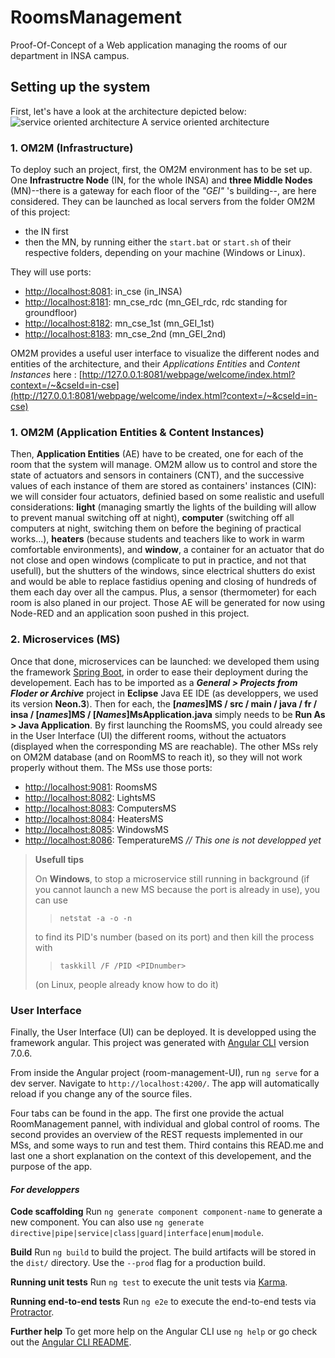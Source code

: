 # RoomsManagement

Proof-Of-Concept of a Web application managing the rooms of our department in INSA campus.

## Setting up the system
First, let's have a look at the architecture depicted below:
![service oriented architecture](/)
A service oriented architecture
### 1. OM2M (Infrastructure)
To deploy such an project, first, the OM2M environment has to be set up. One **Infrastructre Node** (IN, for the whole INSA) and **three Middle Nodes** (MN)--there is a gateway for each floor of the *"GEI"* 's building--, are here considered. 
They can be launched as local servers from the folder OM2M of this project: 
- the IN first 
- then the MN, by running either the ```start.bat``` or ```start.sh``` of their respective folders, depending on your machine (Windows or Linux). 

They will use ports:
- [http://localhost:8081](http://localhost:8081): in_cse (in_INSA)  
- [http://localhost:8181](http://localhost:8181): mn_cse_rdc (mn_GEI_rdc, rdc standing for groundfloor)
- [http://localhost:8182](http://localhost:8182): mn_cse_1st (mn_GEI_1st)
- [http://localhost:8183](http://localhost:8183): mn_cse_2nd (mn_GEI_2nd)

OM2M provides a useful user interface to visualize the different nodes and entities of the architecture, and their *Applications Entities* and *Content Instances* here :
[http://127.0.0.1:8081/webpage/welcome/index.html?context=/~&cseId=in-cse](http://127.0.0.1:8081/webpage/welcome/index.html?context=/~&cseId=in-cse)

### 1. OM2M (Application Entities & Content Instances)

Then, **Application Entities** (AE) have to be created, one for each of the room that the system will manage. OM2M allow us to control and store the state of actuators and sensors in containers (CNT), and the successive values of each instance of them are stored as containers' instances (CIN): we will consider four actuators, definied based on some realistic and usefull considerations: **light** (managing smartly the lights of the building will allow to prevent manual switching off at night), **computer** (switching off all computers at night, switching them on before the begining of practical works...), **heaters** (because students and teachers like to work in warm comfortable environments), and **window**, a container for an actuator that do not close and open windows (complicate to put in practice, and not that usefull), but the shutters of the windows, since electrical shutters do exist and would be able to replace fastidius opening and closing of hundreds of them each day over all the campus. Plus, a sensor (thermometer) for each room is also planed in our project. Those AE will be generated for now using Node-RED and an application soon pushed in this project.

### 2. Microservices (MS)

Once that done, microservices can be launched: we developed them using the framework [Spring Boot](https://start.spring.io/), in order to ease their deployment during the developement. Each has to be imported as a **_*General > Projects from Floder or Archive*_** project in **Eclipse** Java EE IDE (as developpers, we used its version **Neon.3**). 
Then for each, the **\[_*names*_\]MS / src / main / java / fr / insa / \[_*names*_\]MS / \[_*Names*_\]MsApplication.java** simply needs to be **Run As > Java Application**. By first launching the RoomsMS, you could already see in the User Interface (UI) the different rooms, without the actuators (displayed when the corresponding MS are reachable). The other MSs rely on OM2M database (and on RoomMS to reach it), so they will not work properly without them.
The MSs use those ports:
- [http://localhost:9081](http://localhost:9081): RoomsMS
- [http://localhost:8082](http://localhost:8082): LightsMS 
- [http://localhost:8083](http://localhost:8083): ComputersMS 
- [http://localhost:8084](http://localhost:8084): HeatersMS 
- [http://localhost:8085](http://localhost:8085): WindowsMS 
- [http://localhost:8086](http://localhost:8086): TemperatureMS *// This one is not developped yet*

> **Usefull tips**
>
> On **Windows**, to stop a microservice still running in background (if you cannot launch a new MS 
> because the port is already in use), you can use
>>```netstat -a -o -n```
>
> to find its PID's number (based on its port) and then kill the process with
>> ```taskkill /F /PID <PIDnumber>```
>
> (on Linux, people already know how to do it)

### User Interface

Finally, the User Interface (UI) can be deployed. It is developped using the framework angular. This project was generated with [Angular CLI](https://github.com/angular/angular-cli) version 7.0.6. 

From inside the Angular project (room-management-UI), run `ng serve` for a dev server. Navigate to `http://localhost:4200/`. The app will automatically reload if you change any of the source files.

Four tabs can be found in the app. The first one provide the actual RoomManagement pannel, with individual and global control of rooms. The second provides an overview of the REST requests implemented in our MSs, and some ways to run and test them. Third contains this READ.me and last one a short explanation on the context of this developement, and the purpose of the app.

#### *For developpers*
**Code scaffolding**
Run `ng generate component component-name` to generate a new component. You can also use `ng generate directive|pipe|service|class|guard|interface|enum|module`.

**Build**
Run `ng build` to build the project. The build artifacts will be stored in the `dist/` directory. Use the `--prod` flag for a production build.

**Running unit tests**
Run `ng test` to execute the unit tests via [Karma](https://karma-runner.github.io).

**Running end-to-end tests**
Run `ng e2e` to execute the end-to-end tests via [Protractor](http://www.protractortest.org/).

**Further help**
To get more help on the Angular CLI use `ng help` or go check out the [Angular CLI README](https://github.com/angular/angular-cli/blob/master/README.md).